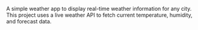 A simple weather app to display real-time weather information for any city. This project uses a live weather API to fetch current temperature, humidity, and forecast data.
